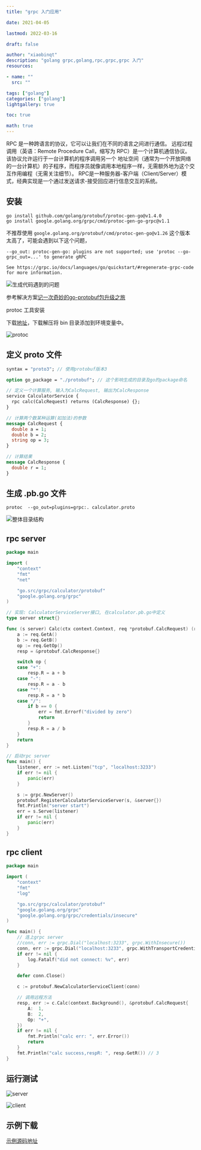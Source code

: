 ```yaml
---
title: "grpc 入门应用"

date: 2021-04-05

lastmod: 2022-03-16

draft: false

author: "xiaobinqt"
description: "golang grpc,golang,rpc,grpc,grpc 入门"
resources:

- name: ""
  src: ""

tags: ["golang"]
categories: ["golang"]
lightgallery: true

toc: true

math: true
---
```



RPC 是一种跨语言的协议，它可以让我们在不同的语言之间进行通信。 远程过程调用（英语：Remote Procedure Call，缩写为 RPC）是一个计算机通信协议。该协议允许运行于一台计算机的程序调用另一个
地址空间（通常为一个开放网络的一台计算机）的子程序，而程序员就像调用本地程序一样，无需额外地为这个交互作用编程（无需关注细节）。
RPC是一种服务器-客户端（Client/Server）模式，经典实现是一个通过发送请求-接受回应进行信息交互的系统。

## 安装

```shell 
go install github.com/golang/protobuf/protoc-gen-go@v1.4.0
go install google.golang.org/grpc/cmd/protoc-gen-go-grpc@v1.1
```

不推荐使用 `google.golang.org/protobuf/cmd/protoc-gen-go@v1.26` 这个版本太高了，可能会遇到以下这个问题，

```shell
--go_out: protoc-gen-go: plugins are not supported; use 'protoc --go-grpc_out=...' to generate gRPC

See https://grpc.io/docs/languages/go/quickstart/#regenerate-grpc-code for more information.
```

![生成代码遇到的问题](https://cdn.xiaobinqt.cn/xiaobinqt.io/20220311/46740c77e070406d9f7611dfa146eb51.png?imageView2/0/interlace/1/q/50|imageslim " ")

参考解决方案[记一次奇妙的go-protobuf包升级之旅](https://zhuanlan.zhihu.com/p/133253979)

protoc 工具安装

下载[地址](https://github.com/protocolbuffers/protobuf/tags)，下载解压将 bin 目录添加到环境变量中。

![protoc](https://cdn.xiaobinqt.cn/xiaobinqt.io/20220311/b0f2aa7f2c4e452a90f99c9b6aeba00c.png?imageView2/0/interlace/1/q/50|imageslim " ")

## 定义 proto 文件

```proto
syntax = "proto3"; // 使用protobuf版本3

option go_package = "./protobuf"; // 这个影响生成的目录及go的package命名

// 定义一个计算服务, 输入为CalcRequest, 输出为CalcResponse
service CalculatorService {
  rpc calc(CalcRequest) returns (CalcResponse) {};
}

// 计算两个数某种运算(如加法)的参数
message CalcRequest {
  double a = 1;
  double b = 2;
  string op = 3;
}

// 计算结果
message CalcResponse {
  double r = 1;
}

```

## 生成 .pb.go 文件

```shell
protoc  --go_out=plugins=grpc:. calculator.proto
```

![整体目录结构](https://cdn.xiaobinqt.cn/xiaobinqt.io/20220314/38302da622eb4c55a9056ed69d9807c6.png?imageView2/0/interlace/1/q/50|imageslim "  ")

## rpc server

```go
package main

import (
	"context"
	"fmt"
	"net"

	"go.src/grpc/calculator/protobuf"
	"google.golang.org/grpc"
)

// 实现: CalculatorServiceServer接口, 在calculator.pb.go中定义
type server struct{}

func (s server) Calc(ctx context.Context, req *protobuf.CalcRequest) (resp *protobuf.CalcResponse, err error) {
	a := req.GetA()
	b := req.GetB()
	op := req.GetOp()
	resp = &protobuf.CalcResponse{}

	switch op {
	case "+":
		resp.R = a + b
	case "-":
		resp.R = a - b
	case "*":
		resp.R = a * b
	case "/":
		if b == 0 {
			err = fmt.Errorf("divided by zero")
			return
		}
		resp.R = a / b
	}
	return
}

// 启动rpc server
func main() {
	listener, err := net.Listen("tcp", "localhost:3233")
	if err != nil {
		panic(err)
	}

	s := grpc.NewServer()
	protobuf.RegisterCalculatorServiceServer(s, &server{})
	fmt.Println("server start")
	err = s.Serve(listener)
	if err != nil {
		panic(err)
	}
}

```

## rpc client

```go
package main

import (
	"context"
	"fmt"
	"log"

	"go.src/grpc/calculator/protobuf"
	"google.golang.org/grpc"
	"google.golang.org/grpc/credentials/insecure"
)

func main() {
	// 连上grpc server
	//conn, err := grpc.Dial("localhost:3233", grpc.WithInsecure())
	conn, err := grpc.Dial("localhost:3233", grpc.WithTransportCredentials(insecure.NewCredentials()))
	if err != nil {
		log.Fatalf("did not connect: %v", err)
	}

	defer conn.Close()

	c := protobuf.NewCalculatorServiceClient(conn)

	// 调用远程方法
	resp, err := c.Calc(context.Background(), &protobuf.CalcRequest{
		A:  1,
		B:  2,
		Op: "+",
	})
	if err != nil {
		fmt.Println("calc err: ", err.Error())
		return
	}
	fmt.Println("calc success,respR: ", resp.GetR()) // 3
}

```

## 运行测试

![server](https://cdn.xiaobinqt.cn/xiaobinqt.io/20220314/49db64ec83ab42abad90a0fab35e393c.png?imageView2/0/interlace/1/q/50|imageslim "server")

![client](https://cdn.xiaobinqt.cn/xiaobinqt.io/20220314/b9f69f2cd62d4eb4abfa2aa449fa772d.png?imageView2/0/interlace/1/q/50|imageslim "client")

## 示例下载

[示例源码地址](https://github.com/xiaobinqt/go.src/tree/master/grpc/calculator)
